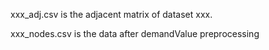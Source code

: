 xxx_adj.csv is the adjacent matrix of dataset xxx.

xxx_nodes.csv is the data after demandValue preprocessing
